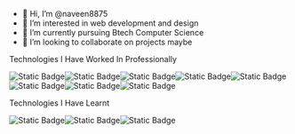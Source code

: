 - 👋 Hi, I’m @naveen8875
- 👀 I’m interested in web development and design 
- 🌱 I’m currently pursuing Btech Computer Science
- 💞️ I’m looking to collaborate on projects maybe

<!---
naveen8875/naveen8875 is a ✨ special ✨ repository because its `README.md` (this file) appears on your GitHub profile.
You can click the Preview link to take a look at your changes.
--->
<p>Technologies I Have Worked In Professionally</p>
<img alt="Static Badge" src="https://img.shields.io/badge/.NET-512BD4?logo=dotnet&logoColor=white"><img alt="Static Badge" src="https://img.shields.io/badge/Angular-DD0031?logo=angular&logoColor=white"><img alt="Static Badge" src="https://img.shields.io/badge/Git-%23F05032?logo=git&logoColor=white"><img alt="Static Badge" src="https://img.shields.io/badge/Azure%20Dev%20Ops-%230078D7?logo=azuredevops&logoColor=white"><img alt="Static Badge" src="https://img.shields.io/badge/Sql%20Server-%23CC2927?logo=microsoftsqlserver&logoColor=white"><img alt="Static Badge" src="https://img.shields.io/badge/JavaScript-%23F7DF1E?logo=javascript&logoColor=black"><img alt="Static Badge" src="https://img.shields.io/badge/CSS-%231572B6?logo=css3&logoColor=white"><img alt="Static Badge" src="https://img.shields.io/badge/Typescript-%233178C6?logo=typescript&logoColor=white">

<p>Technologies I Have Learnt</p>
<img alt="Static Badge" src="https://img.shields.io/badge/Node%20JS-%23339933?logo=nodedotjs&logoColor=white"><img alt="Static Badge" src="https://img.shields.io/badge/React%20JS-%2361DAFB?logo=react&logoColor=white"><img alt="Static Badge" src="https://img.shields.io/badge/Mongo%20DB-%2347A248?logo=mongodb&logoColor=white">

